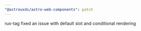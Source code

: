 ```yaml
---
"@astrouxds/astro-web-components": patch
---
```


rux-tag fixed an issue with default slot and conditional rendering
